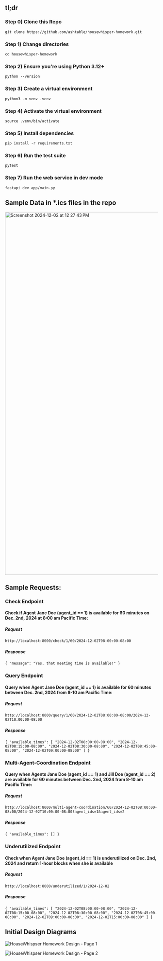 
## tl;dr

### Step 0) Clone this Repo

```git clone https://github.com/ashtable/housewhisper-homework.git```

### Step 1) Change directories

```cd housewhisper-homework```

### Step 2) Ensure you're using Python 3.12+

```python --version```

### Step 3) Create a virtual environment

```python3 -m venv .venv```

### Step 4) Activate the virtual environment 

```source .venv/bin/activate```

### Step 5) Install dependencies

```pip install -r requirements.txt```

### Step 6) Run the test suite

```pytest```

### Step 7) Run the web service in dev mode

```fastapi dev app/main.py```

## Sample Data in *.ics files in the repo
<img width="1194" alt="Screenshot 2024-12-02 at 12 27 43 PM" src="https://github.com/user-attachments/assets/7c96fe7b-a8d8-40fc-af0e-b2e02331f00c">


## Sample Requests:

### Check Endpoint

#### Check if Agent Jane Doe (agent_id == 1) is available for 60 minutes on Dec. 2nd, 2024 at 8:00 am Pacific Time:

##### Request
```http://localhost:8000/check/1/60/2024-12-02T08:00:00-08:00```

##### Response
`
{
    "message": "Yes, that meeting time is available!"
}
`

### Query Endpoint

#### Query when Agent Jane Doe (agent_id == 1) is available for 60 minutes between Dec. 2nd, 2024 from 8-10 am Pacific Time:

##### Request
```http://localhost:8000/query/1/60/2024-12-02T08:00:00-08:00/2024-12-02T10:00:00-08:00```

##### Response
`
{
    "available_times": [
        "2024-12-02T08:00:00-08:00",
        "2024-12-02T08:15:00-08:00",
        "2024-12-02T08:30:00-08:00",
        "2024-12-02T08:45:00-08:00",
        "2024-12-02T09:00:00-08:00"
    ]
}
`

### Multi-Agent-Coordination Endpoint

#### Query when Agents Jane Doe (agent_id == 1) and Jill Doe (agent_id == 2) are available for 60 minutes between Dec. 2nd, 2024 from 8-10 am Pacific Time:

##### Request
```http://localhost:8000/multi-agent-coordination/60/2024-12-02T08:00:00-08:00/2024-12-02T10:00:00-08:00?agent_ids=1&agent_ids=2```

##### Response
`
{
    "available_times": []
}
`

### Underutilized Endpoint 

#### Check when Agent Jane Doe (agent_id == 1) is underutilized on Dec. 2nd, 2024 and return 1-hour blocks when she is available

##### Request
```http://localhost:8000/underutilized/1/2024-12-02```

##### Response
`{
    "available_times": [
        "2024-12-02T08:00:00-08:00",
        "2024-12-02T08:15:00-08:00",
        "2024-12-02T08:30:00-08:00",
        "2024-12-02T08:45:00-08:00",
        "2024-12-02T09:00:00-08:00",
        "2024-12-02T15:00:00-08:00"
    ]
}
`

## Initial Design Diagrams

![HouseWhispser Homework Design - Page 1](https://github.com/user-attachments/assets/5ee978d4-e267-4f02-b284-c1e291e700d5)

![HouseWhispser Homework Design - Page 2](https://github.com/user-attachments/assets/ffe75e0a-1796-444d-80a9-4e7a5a000e12)
